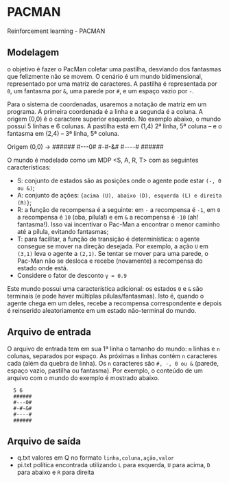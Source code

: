 # PACMAN
Reinforcement learning - PACMAN 

## Modelagem
o objetivo é fazer o PacMan coletar uma pastilha, desviando dos fantasmas que felizmente não se movem. O cenário é um mundo  bidimensional, representado por uma matriz de caracteres. A pastilha é representada por `0`, um fantasma por `&`, uma parede por `#`, e um espaço vazio por `-`. 

Para o sistema de coordenadas, usaremos a notação de matriz em um programa. A primeira coordenada é a linha e a segunda é a coluna. A origem (0,0) é o caractere superior esquerdo. No exemplo abaixo, o mundo possui 5 linhas e 6 colunas. A pastilha está em (1,4) 2ª linha, 5ª coluna – e o fantasma em (2,4) – 3ª linha, 5ª coluna.

Origem (0,0) -> 
      ######
      #---0#
      #-#-&#
      #----#
      ######

O mundo é modelado como um MDP <S, A, R, T> com as seguintes características:
- S: conjunto de estados são as posições onde o agente pode estar `(-, 0 ou &)`;
- A: conjunto de ações: `{acima (U), abaixo (D), esquerda (L) e direita (R)}`;
- R: a função de recompensa é a seguinte: em `-` a recompensa é `-1`, em `0` a recompensa é `10` (oba, pílula!) e em `&` a recompensa é `-10` (ah! fantasma!). Isso vai incentivar o Pac-Man a encontrar o menor caminho até a pílula, evitando fantasmas;
- T: para facilitar, a função de transição é determinística: o agente consegue se mover na direção desejada. Por exemplo, a ação `U` em `(3,1)` leva o agente a `(2,1)`. Se tentar se mover para uma parede, o Pac-Man não se desloca e recebe (novamente) a recompensa do estado onde está.
- Considere o fator de desconto `γ = 0.9`

Este mundo possui uma característica adicional: os estados `0` e `&` são terminais (e pode haver múltiplas pílulas/fantasmas). Isto é, quando o agente chega em um deles, recebe a recompensa correspondente e depois é reinserido aleatoriamente em um estado não-terminal do mundo.

## Arquivo de entrada
O arquivo de entrada tem em sua 1ª linha o tamanho do mundo: `m` linhas e `n` colunas, separados por espaço. As próximas `m` linhas contém `n` caracteres cada (além da quebra de linha). Os `n` caracteres são `#, -, 0 ou &` (parede, espaço vazio, pastilha ou fantasma). Por exemplo, o conteúdo de um arquivo com o mundo do exemplo  é mostrado abaixo.

      5 6
      ######
      #---0#
      #-#-&#
      #----#
      ######

## Arquivo de saída

 - q.txt valores em Q no formato `linha,coluna,ação,valor`
 - pi.txt  política encontrada utilizando `L` para esquerda, `U` para acima, `D` para abaixo e `R` para direita  
 